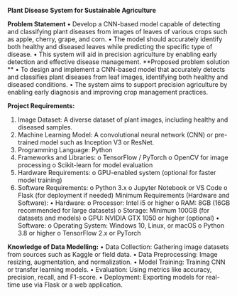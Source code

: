 **Plant Disease System for Sustainable Agriculture**



**Problem Statement**
•	Develop a CNN-based model capable of detecting and classifying plant diseases from images of leaves of various crops such as apple, cherry, grape, and corn. 
•	The model should accurately identify both healthy and diseased leaves while predicting the specific type of disease. 
•	This system will aid in precision agriculture by enabling early detection and effective disease management.
**Proposed problem solution **
•	To design and implement a CNN-based model that accurately detects and classifies plant diseases from leaf images, identifying both healthy and diseased conditions. 
•	The system aims to support precision agriculture by enabling early diagnosis and improving crop management practices.


**Project Requirements:**
1.	Image Dataset: A diverse dataset of plant images, including healthy and diseased samples.
2.	Machine Learning Model: A convolutional neural network (CNN) or pre-trained model such as Inception V3 or ResNet.
3.	Programming Language: Python
4.	Frameworks and Libraries:
o	TensorFlow / PyTorch
o	OpenCV for image processing
o	Scikit-learn for model evaluation
5.	Hardware Requirements:
o	GPU-enabled system (optional for faster model training)
6.	Software Requirements:
o	Python 3.x
o	Jupyter Notebook or VS Code
o	Flask (for deployment if needed)
Minimum Requirements (Hardware and Software):
•	Hardware:
o	Processor: Intel i5 or higher
o	RAM: 8GB (16GB recommended for large datasets)
o	Storage: Minimum 100GB (for datasets and models)
o	GPU: NVIDIA GTX 1050 or higher (optional)
•	Software:
o	Operating System: Windows 10, Linux, or macOS
o	Python 3.8 or higher
o	TensorFlow 2.x or PyTorch


**Knowledge of Data Modelling:**
•	Data Collection: Gathering image datasets from sources such as Kaggle or field data.
•	Data Preprocessing: Image resizing, augmentation, and normalization.
•	Model Training: Training CNN or transfer learning models.
•	Evaluation: Using metrics like accuracy, precision, recall, and F1-score.
•	Deployment: Exporting models for real-time use via Flask or a web application.


